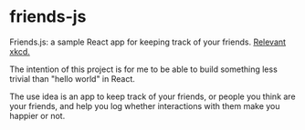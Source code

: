 # friends-js
Friends.js: a sample React app for keeping track of your friends. [Relevant xkcd.](https://xkcd.com/701/)

The intention of this project is for me to be able to build something less trivial than "hello world" in React.

The use idea is an app to keep track of your friends, or people you think are your friends, and help you log whether interactions with them make you happier or not.
